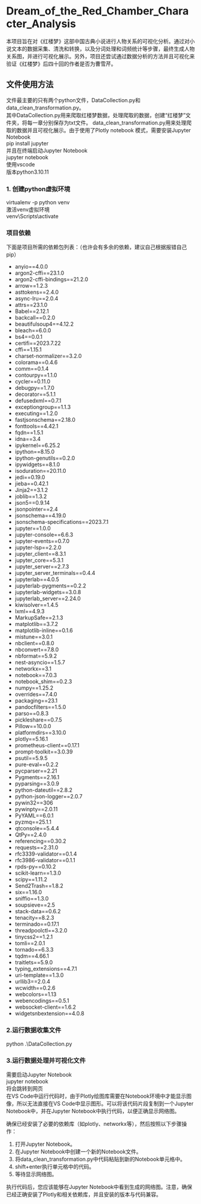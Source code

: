 # Dream_of_the_Red_Chamber_Character_Analysis
本项目旨在对《红楼梦》这部中国古典小说进行人物关系的可视化分析。通过对小说文本的数据采集、清洗和转换，以及分词处理和词频统计等步骤，最终生成人物关系图，并进行可视化展示。另外，项目还尝试通过数据分析的方法并且可视化来验证《红楼梦》后四十回的作者是否为曹雪芹。
## 文件使用方法
文件最主要的只有两个python文件，DataCollection.py和data_clean_transformation.py。  
其中DataCollection.py用来爬取红楼梦数据，处理爬取的数据，创建“红楼梦”文件夹，将每一章分别保存为txt文件。
data_clean_transformation.py用来处理爬取的数据并且可视化展示。由于使用了Plotly notebook 模式，需要安装Jupyter Notebook  
pip install jupyter  
并且在终端启动Jupyter Notebook  
jupyter notebook  
使用vscode  
版本python3.10.11
### 1. 创建python虚拟环境 
virtualenv -p python venv  
激活venv虚拟环境  
venv\Scripts\activate  
### 项目依赖

下面是项目所需的依赖包列表：（也许会有多余的依赖，建议自己根据报错自己pip）
- anyio==4.0.0
- argon2-cffi==23.1.0
- argon2-cffi-bindings==21.2.0
- arrow==1.2.3
- asttokens==2.4.0
- async-lru==2.0.4
- attrs==23.1.0
- Babel==2.12.1
- backcall==0.2.0
- beautifulsoup4==4.12.2
- bleach==6.0.0
- bs4==0.0.1
- certifi==2023.7.22
- cffi==1.15.1
- charset-normalizer==3.2.0
- colorama==0.4.6
- comm==0.1.4
- contourpy==1.1.0
- cycler==0.11.0
- debugpy==1.7.0
- decorator==5.1.1
- defusedxml==0.7.1
- exceptiongroup==1.1.3
- executing==1.2.0
- fastjsonschema==2.18.0
- fonttools==4.42.1
- fqdn==1.5.1
- idna==3.4
- ipykernel==6.25.2
- ipython==8.15.0
- ipython-genutils==0.2.0
- ipywidgets==8.1.0
- isoduration==20.11.0
- jedi==0.19.0
- jieba==0.42.1
- Jinja2==3.1.2
- joblib==1.3.2
- json5==0.9.14
- jsonpointer==2.4
- jsonschema==4.19.0
- jsonschema-specifications==2023.7.1
- jupyter==1.0.0
- jupyter-console==6.6.3
- jupyter-events==0.7.0
- jupyter-lsp==2.2.0
- jupyter_client==8.3.1
- jupyter_core==5.3.1
- jupyter_server==2.7.3
- jupyter_server_terminals==0.4.4
- jupyterlab==4.0.5
- jupyterlab-pygments==0.2.2
- jupyterlab-widgets==3.0.8
- jupyterlab_server==2.24.0
- kiwisolver==1.4.5
- lxml==4.9.3
- MarkupSafe==2.1.3
- matplotlib==3.7.2
- matplotlib-inline==0.1.6
- mistune==3.0.1
- nbclient==0.8.0
- nbconvert==7.8.0
- nbformat==5.9.2
- nest-asyncio==1.5.7
- networkx==3.1
- notebook==7.0.3
- notebook_shim==0.2.3
- numpy==1.25.2
- overrides==7.4.0
- packaging==23.1
- pandocfilters==1.5.0
- parso==0.8.3
- pickleshare==0.7.5
- Pillow==10.0.0
- platformdirs==3.10.0
- plotly==5.16.1
- prometheus-client==0.17.1
- prompt-toolkit==3.0.39
- psutil==5.9.5
- pure-eval==0.2.2
- pycparser==2.21
- Pygments==2.16.1
- pyparsing==3.0.9
- python-dateutil==2.8.2
- python-json-logger==2.0.7
- pywin32==306
- pywinpty==2.0.11
- PyYAML==6.0.1
- pyzmq==25.1.1
- qtconsole==5.4.4
- QtPy==2.4.0
- referencing==0.30.2
- requests==2.31.0
- rfc3339-validator==0.1.4
- rfc3986-validator==0.1.1
- rpds-py==0.10.2
- scikit-learn==1.3.0
- scipy==1.11.2
- Send2Trash==1.8.2
- six==1.16.0
- sniffio==1.3.0
- soupsieve==2.5
- stack-data==0.6.2
- tenacity==8.2.3
- terminado==0.17.1
- threadpoolctl==3.2.0
- tinycss2==1.2.1
- tomli==2.0.1
- tornado==6.3.3
- tqdm==4.66.1
- traitlets==5.9.0
- typing_extensions==4.7.1
- uri-template==1.3.0
- urllib3==2.0.4
- wcwidth==0.2.6
- webcolors==1.13
- webencodings==0.5.1
- websocket-client==1.6.2
- widgetsnbextension==4.0.8


### 2.运行数据收集文件
python .\DataCollection.py  
### 3.运行数据处理并可视化文件
需要启动Jupyter Notebook  
	jupyter notebook  
 将会跳转到网页  
 在VS Code中运行代码时，由于Plotly绘图库需要在Notebook环境中才能显示图像，所以无法直接在VS Code中显示图形。可以将该代码片段复制到一个Jupyter Notebook中，并在Jupyter Notebook中执行代码，以便正确显示网络图。  

确保已经安装了必要的依赖库（如plotly、networkx等），然后按照以下步骤操作：

1. 打开Jupyter Notebook。
2. 在Jupyter Notebook中创建一个新的Notebook文件。
3. 将data_clean_transformation.py中代码粘贴到新的Notebook单元格中。
4. shift+enter执行单元格中的代码。
5. 等待显示网络图。

执行代码后，您应该能够在Jupyter Notebook中看到生成的网络图。注意，确保已经正确安装了Plotly和相关依赖库，并且安装的版本与代码兼容。
